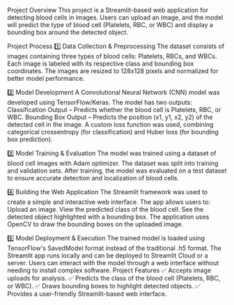 Project Overview
This project is a Streamlit-based web application for detecting blood cells in images. Users can upload an image, and the model will predict the type of blood cell (Platelets, RBC, or WBC) and display a bounding box around the detected object.

Project Process
1️⃣ Data Collection & Preprocessing
The dataset consists of images containing three types of blood cells: Platelets, RBCs, and WBCs.
Each image is labeled with its respective class and bounding box coordinates.
The images are resized to 128x128 pixels and normalized for better model performance.


2️⃣ Model Development
A Convolutional Neural Network (CNN) model was developed using TensorFlow/Keras.
The model has two outputs:
Classification Output – Predicts whether the blood cell is Platelets, RBC, or WBC.
Bounding Box Output – Predicts the position (x1, y1, x2, y2) of the detected cell in the image.
A custom loss function was used, combining categorical crossentropy (for classification) and Huber loss (for bounding box prediction).


3️⃣ Model Training & Evaluation
The model was trained using a dataset of blood cell images with Adam optimizer.
The dataset was split into training and validation sets.
After training, the model was evaluated on a test dataset to ensure accurate detection and localization of blood cells.


4️⃣ Building the Web Application
The Streamlit framework was used to create a simple and interactive web interface.
The app allows users to:
Upload an image.
View the predicted class of the blood cell.
See the detected object highlighted with a bounding box.
The application uses OpenCV to draw the bounding boxes on the uploaded image.


5️⃣ Model Deployment & Execution
The trained model is loaded using TensorFlow's SavedModel format instead of the traditional .h5 format.
The Streamlit app runs locally and can be deployed to Streamlit Cloud or a server.
Users can interact with the model through a web interface without needing to install complex software.
Project Features
✅ Accepts image uploads for analysis.
✅ Predicts the class of the blood cell (Platelets, RBC, or WBC).
✅ Draws bounding boxes to highlight detected objects.
✅ Provides a user-friendly Streamlit-based web interface.
